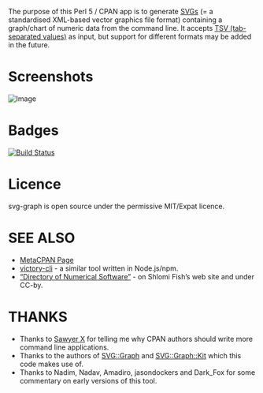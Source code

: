 The purpose of this Perl 5 / CPAN app is to generate
[SVGs](https://en.wikipedia.org/wiki/Scalable_Vector_Graphics) (=
a standardised XML-based vector graphics file format) containing a
graph/chart of numeric data from the command line. It accepts
[TSV (tab-separated values)](https://en.wikipedia.org/wiki/Tab-separated_values)
as input, but support for different formats may be added in the future.

# Screenshots

![Image](<http://www.shlomifish.org/Files/files/images/gwenview-fc-solve-svg-graph.png>)

# Badges

[![Build Status](https://travis-ci.org/shlomif/perl-App-SVG-Graph.svg?branch=master)](https://travis-ci.org/shlomif/perl-App-SVG-Graph)

# Licence

svg-graph is open source under the permissive MIT/Expat licence.

# SEE ALSO

- [MetaCPAN Page](https://metacpan.org/release/App-SVG-Graph)
- [victory-cli](https://github.com/FormidableLabs/victory-cli) - a similar tool
written in Node.js/npm.
- [“Directory of Numerical Software”](http://www.shlomifish.org/open-source/resources/numerical-software/) - on Shlomi Fish’s web site and under CC-by.

# THANKS

- Thanks to [Sawyer X](http://blogs.perl.org/users/sawyer_x/) for telling me
why CPAN authors should write more command line applications.
- Thanks to the authors of [SVG::Graph](https://metacpan.org/release/SVG-Graph)
and [SVG::Graph::Kit](https://metacpan.org/release/SVG-Graph-Kit) which this
code makes use of.
- Thanks to Nadim, Nadav, Amadiro, jasondockers and Dark_Fox for some
commentary on early versions of this tool.

